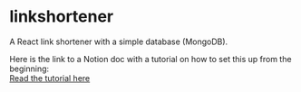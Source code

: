 # linkshortener
A React link shortener with a simple database (MongoDB).

Here is the link to a Notion doc with a tutorial on how to set this up from the beginning:
<br>
[Read the tutorial here](https://www.notion.so/ghdocs/Link-Shortener-10c72a57319d462c95e57477517e81a7 "Notion tutorial doc")
